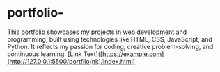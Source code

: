 # portfolio-
This portfolio showcases my projects in web development and programming, built using technologies like HTML, CSS, JavaScript, and Python. It reflects my passion for coding, creative problem-solving, and continuous learning.
[Link Text]([https://example.com](http://127.0.0.1:5500/portfilo(nk)/index.html)

